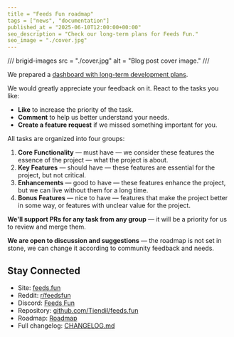 ```yaml
---
title = "Feeds Fun roadmap"
tags = ["news", "documentation"]
published_at = "2025-06-10T12:00:00+00:00"
seo_description = "Check our long-term plans for Feeds Fun."
seo_image = "./cover.jpg"
---
```


/// brigid-images
src = "./cover.jpg"
alt = "Blog post cover image."
///

We prepared a [dashboard with long-term development plans](https://github.com/users/Tiendil/projects/1/views/1?pane=info).

We would greatly appreciate your feedback on it. React to the tasks you like:

- **Like** to increase the priority of the task.
- **Comment** to help us better understand your needs.
- **Create a feature request** if we missed something important for you.

All tasks are organized into four groups:

1. **Core Functionality** — must have — we consider these features the essence of the project — what
   the project is about.
2. **Key Features** — should have — these features are essential for the project, but not critical.
3. **Enhancements** — good to have — these features enhance the project, but we can live without them for a long time.
4. **Bonus Features** — nice to have — features that make the project better in some way, or features with unclear
   value for the project.

**We'll support PRs for any task from any group** — it will be a priority for us to review and merge them.

**We are open to discussion and suggestions** — the roadmap is not set in stone, we can change it according to community feedback and needs.

## Stay Connected

- Site: [feeds.fun](https://feeds.fun/)
- Reddit: [r/feedsfun](https://www.reddit.com/r/feedsfun/)
- Discord: [Feeds Fun](https://discord.com/invite/C5RVusHQXy)
- Repository: [github.com/Tiendil/feeds.fun](https://github.com/Tiendil/feeds.fun)
- Roadmap: [Roadmap](https://github.com/users/Tiendil/projects/1/views/1?pane=info)
- Full changelog: [CHANGELOG.md](https://github.com/Tiendil/feeds.fun/blob/main/CHANGELOG.md)
